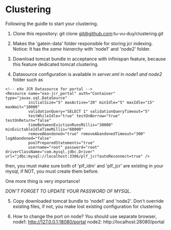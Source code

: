 Clustering
==========

Following the guidle to start your clustering.

 1. Clone this repository: git clone git@github.com:tu-vu-duy/clustering.git

 2. Makes the 'gatein-data' folder responsible for storing jcr indexing. 
    Notice: It has the *same hierarchy* with 'node1' and 'node2' folder. 

 3. Download tomcat bundle in acceptance with infinispan feature, because this feature dedicated tomcat clustering. 
 
 4. Datasource configuration is available in *server.xml* in *node1 and node2* folder such as
 
<Resource name="exo-idm_portal" auth="Container" type="javax.sql.DataSource"
              initialSize="5" maxActive="20" minIdle="5" maxIdle="15" maxWait="10000"
              validationQuery="SELECT 1" validationQueryTimeout="5"
              testWhileIdle="true" testOnBorrow="true" testOnReturn="false"
              timeBetweenEvictionRunsMillis="30000" minEvictableIdleTimeMillis="60000"
              removeAbandoned="true" removeAbandonedTimeout="300" logAbandoned="false"
              poolPreparedStatements="true"
              username="root" password="root" driverClassName="com.mysql.jdbc.Driver" url="jdbc:mysql://localhost:3306/plf_idm?autoReconnect=true" />

    <!-- eXo JCR Datasource for portal -->
    <Resource name="exo-jcr_portal" auth="Container" type="javax.sql.DataSource"
              initialSize="5" maxActive="20" minIdle="5" maxIdle="15" maxWait="10000"
              validationQuery="SELECT 1" validationQueryTimeout="5"
              testWhileIdle="true" testOnBorrow="true" testOnReturn="false"
              timeBetweenEvictionRunsMillis="30000" minEvictableIdleTimeMillis="60000"
              removeAbandoned="true" removeAbandonedTimeout="300" logAbandoned="false"
              poolPreparedStatements="true"
              username="root" password="root" driverClassName="com.mysql.jdbc.Driver" url="jdbc:mysql://localhost:3306/plf_jcr?autoReconnect=true" /> 
 
  
 then, you must make sure both of 'plf_idm' and 'plf_jcr' are existing in your mysql, 
 if NOT, you must create them before.
 
 One more thing is very importance!
 
 *DON'T FORGET TO UPDATE YOUR PASSWORD OF MYSQL.*
 
 5. Copy downloaded tomcat bundle to 'node1' and 'node2'. Don't override existing files, 
    if not, you make lost existing configuration for clustering.
 
 6. How to change the port on node? You should use separate browser, 
    node1: http://127.0.0.1:18080/portal
    node2: http://localhost:28080/portal
    
 
